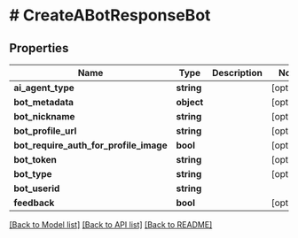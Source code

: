 # # CreateABotResponseBot

## Properties

Name | Type | Description | Notes
------------ | ------------- | ------------- | -------------
**ai_agent_type** | **string** |  | [optional]
**bot_metadata** | **object** |  | [optional]
**bot_nickname** | **string** |  | [optional]
**bot_profile_url** | **string** |  | [optional]
**bot_require_auth_for_profile_image** | **bool** |  | [optional]
**bot_token** | **string** |  | [optional]
**bot_type** | **string** |  | [optional]
**bot_userid** | **string** |  |
**feedback** | **bool** |  | [optional]

[[Back to Model list]](../../README.md#models) [[Back to API list]](../../README.md#endpoints) [[Back to README]](../../README.md)
